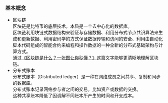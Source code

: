 ### 基本概念
* 区块链<br>
    区块链是比特币的底层技术，本质是一个去中心化的数据库。<br>
    区块链利用块链式数据结构来验证与存储数据、利用分布式节点共识算法来生成和更新数据、利用密码学的方式保证数据传输和访问的安全、利用由自动化脚本代码组成的智能合约来编程和操作数据的一种全新的分布式基础架构与计算方式。<br>
    通过[《区块链是什么？一张图让你秒懂？》](https://baijiahao.baidu.com/s?id=1592894131130991736&wfr=spider&for=pc)这篇文字能够更清晰地理解区块链。<br>
* 分布式账本<br>
    分布式账本（Distributed ledger）是一种在网络成员之间共享、复制和同步的数据库。<br>
    分布式账本记录网络参与者之间的交易，比如资产或数据的交换。<br>
    这种共享账本降低了因调解不同账本所产生的时间和开支成本。<br>
